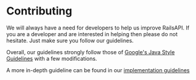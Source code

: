 # Contributing

We will always have a need for developers to help us improve RailsAPI. If you are a developer and are interested in helping then please do not hesitate. Just make sure you follow our guidelines.

Overall, our guidelines strongly follow those of [Google's Java Style Guidelines](https://google-styleguide.googlecode.com/svn/trunk/javaguide.html) with a few modifications.

A more in-depth guideline can be found in our [implementation guidelines](https://github.com/PoweredRails/Rails/blob/master/CONTRIBUTING.md)